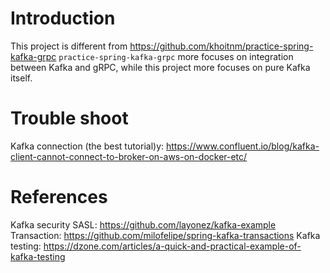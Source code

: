 # Introduction
This project is different from https://github.com/khoitnm/practice-spring-kafka-grpc
`practice-spring-kafka-grpc` more focuses on integration between Kafka and gRPC, while this project more focuses on pure Kafka itself.

# Trouble shoot
Kafka connection (the best tutorial)y: https://www.confluent.io/blog/kafka-client-cannot-connect-to-broker-on-aws-on-docker-etc/

# References
Kafka security SASL: https://github.com/layonez/kafka-example
Transaction: https://github.com/milofelipe/spring-kafka-transactions
Kafka testing: https://dzone.com/articles/a-quick-and-practical-example-of-kafka-testing
  